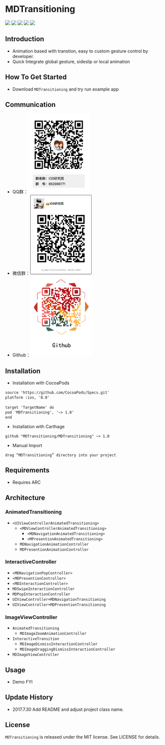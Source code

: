 # MDTransitioning

[![](https://img.shields.io/travis/rust-lang/rust.svg?style=flat)](https://github.com/Modool)
[![](https://img.shields.io/badge/language-Object--C-1eafeb.svg?style=flat)](https://developer.apple.com/Objective-C)
[![](https://img.shields.io/badge/license-MIT-353535.svg?style=flat)](https://developer.apple.com/iphone/index.action)
[![](https://img.shields.io/badge/platform-iOS-lightgrey.svg?style=flat)](https://github.com/Modool)
[![](https://img.shields.io/badge/QQ群-662988771-red.svg)](http://wpa.qq.com/msgrd?v=3&uin=662988771&site=qq&menu=yes)

## Introduction

- Animation based with transtion, easy to custom gesture control by developer.
- Quick Integrate global gesture, sideslip or local animation

## How To Get Started

* Download `MDTransitioning` and try run example app

## Communication

* QQ群：<img src="./images/qq.png" width=200>
* 微信群：<img src="./images/wechat.jpeg" width=200>
* Github：<img src="./images/github.png" width=200>

## Installation


* Installation with CocoaPods

```
source 'https://github.com/CocoaPods/Specs.git'
platform :ios, '8.0'

target 'TargetName' do
pod 'MDTransitioning', '~> 1.0'
end

```

* Installation with Carthage

```
github "MDTransitioning/MDTransitioning" ~> 1.0
```

* Manual Import

```
drag “MDTransitioning” directory into your project

```


## Requirements
- Requires ARC

## Architecture

### AnimatedTransitioning

* `<UIViewControllerAnimatedTransitioning>`
	* `<MDViewControllerAnimatedTransitioning>`
		* `<MDNavigationAnimatedTransitioning>`
		* `<MPresentionAnimatedTransitioning>`
	* `MDNavigationAnimationController`
	* `MDPresentionAnimationController`

### InteractiveController

* `<MDNavigationPopController>`
* `<MDPresentionController>`
* `<MDInteractionController>`
* `MDSwipeInteractionController`
* `MDPopInteractionController`
* `UIViewController+MDNavigationTransitioning`
* `UIViewController+MDPresentionTransitioning`

### ImageViewController
	
* `AnimatedTransitioning`
	* `MDImageZoomAnimationController`
* `InteractiveTransition`
	* `MDImageDismissInteractionController`
	* `MDImageDraggingDismissInteractionController`
* `MDImageViewController`
	
## Usage

* Demo FYI 

## Update History

* 2017.7.30 Add README and adjust project class name.



## License
`MDTransitioning` is released under the MIT license. See LICENSE for details.
